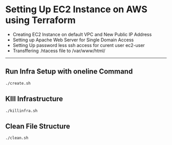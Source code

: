 # Setting Up EC2 Instance on AWS using Terraform

- Creating EC2 Instance on default VPC and New Public IP Address
- Setting up Apache Web Server for Single Domain Access
- Setting Up password less ssh access for curent user ec2-user
- Transffering .htacess file to /var/www/html/
<hr>

## Run Infra Setup with oneline Command
```
./create.sh
```
## KIll Infrastructure
```
./killinfra.sh
```
## Clean File Structure
```
./clean.sh
```